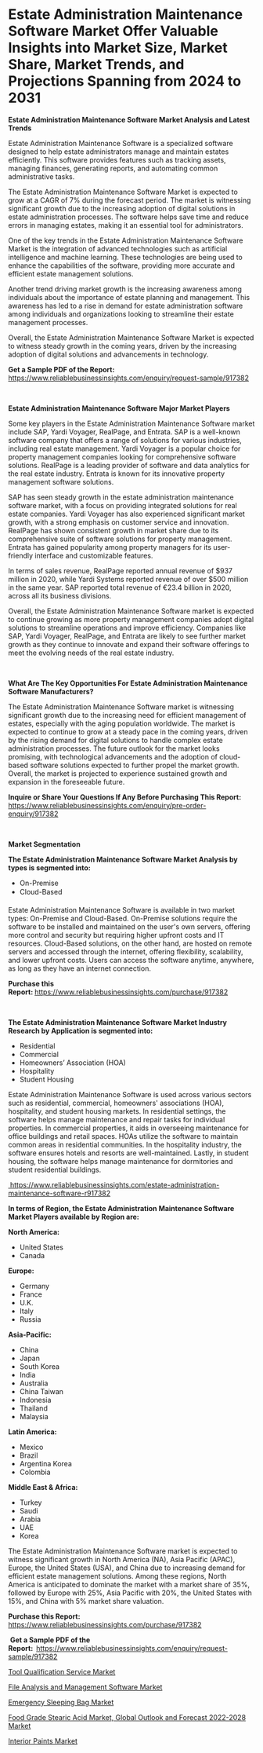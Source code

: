 <p><h1>Estate Administration Maintenance Software Market Offer Valuable Insights into Market Size, Market Share, Market Trends, and Projections Spanning from 2024 to 2031</h1></p><p><strong>Estate Administration Maintenance Software Market Analysis and Latest Trends</strong></p>
<p><p>Estate Administration Maintenance Software is a specialized software designed to help estate administrators manage and maintain estates efficiently. This software provides features such as tracking assets, managing finances, generating reports, and automating common administrative tasks.</p><p>The Estate Administration Maintenance Software Market is expected to grow at a CAGR of 7% during the forecast period. The market is witnessing significant growth due to the increasing adoption of digital solutions in estate administration processes. The software helps save time and reduce errors in managing estates, making it an essential tool for administrators.</p><p>One of the key trends in the Estate Administration Maintenance Software Market is the integration of advanced technologies such as artificial intelligence and machine learning. These technologies are being used to enhance the capabilities of the software, providing more accurate and efficient estate management solutions.</p><p>Another trend driving market growth is the increasing awareness among individuals about the importance of estate planning and management. This awareness has led to a rise in demand for estate administration software among individuals and organizations looking to streamline their estate management processes.</p><p>Overall, the Estate Administration Maintenance Software Market is expected to witness steady growth in the coming years, driven by the increasing adoption of digital solutions and advancements in technology.</p></p>
<p><strong>Get a Sample PDF of the Report:&nbsp;</strong> <a href="https://www.reliablebusinessinsights.com/enquiry/request-sample/917382">https://www.reliablebusinessinsights.com/enquiry/request-sample/917382</a></p>
<p>&nbsp;</p>
<p><strong>Estate Administration Maintenance Software Major Market Players</strong></p>
<p><p>Some key players in the Estate Administration Maintenance Software market include SAP, Yardi Voyager, RealPage, and Entrata. SAP is a well-known software company that offers a range of solutions for various industries, including real estate management. Yardi Voyager is a popular choice for property management companies looking for comprehensive software solutions. RealPage is a leading provider of software and data analytics for the real estate industry. Entrata is known for its innovative property management software solutions.</p><p>SAP has seen steady growth in the estate administration maintenance software market, with a focus on providing integrated solutions for real estate companies. Yardi Voyager has also experienced significant market growth, with a strong emphasis on customer service and innovation. RealPage has shown consistent growth in market share due to its comprehensive suite of software solutions for property management. Entrata has gained popularity among property managers for its user-friendly interface and customizable features.</p><p>In terms of sales revenue, RealPage reported annual revenue of $937 million in 2020, while Yardi Systems reported revenue of over $500 million in the same year. SAP reported total revenue of €23.4 billion in 2020, across all its business divisions.</p><p>Overall, the Estate Administration Maintenance Software market is expected to continue growing as more property management companies adopt digital solutions to streamline operations and improve efficiency. Companies like SAP, Yardi Voyager, RealPage, and Entrata are likely to see further market growth as they continue to innovate and expand their software offerings to meet the evolving needs of the real estate industry.</p></p>
<p>&nbsp;</p>
<p><strong>What Are The Key Opportunities For Estate Administration Maintenance Software Manufacturers?</strong></p>
<p><p>The Estate Administration Maintenance Software market is witnessing significant growth due to the increasing need for efficient management of estates, especially with the aging population worldwide. The market is expected to continue to grow at a steady pace in the coming years, driven by the rising demand for digital solutions to handle complex estate administration processes. The future outlook for the market looks promising, with technological advancements and the adoption of cloud-based software solutions expected to further propel the market growth. Overall, the market is projected to experience sustained growth and expansion in the foreseeable future.</p></p>
<p><strong>Inquire or Share Your Questions If Any Before Purchasing This Report:</strong> <a href="https://www.reliablebusinessinsights.com/enquiry/pre-order-enquiry/917382">https://www.reliablebusinessinsights.com/enquiry/pre-order-enquiry/917382</a></p>
<p>&nbsp;</p>
<p><strong>Market Segmentation</strong></p>
<p><strong>The Estate Administration Maintenance Software Market Analysis by types is segmented into:</strong></p>
<p><ul><li>On-Premise</li><li>Cloud-Based</li></ul></p>
<p><p>Estate Administration Maintenance Software is available in two market types: On-Premise and Cloud-Based. On-Premise solutions require the software to be installed and maintained on the user's own servers, offering more control and security but requiring higher upfront costs and IT resources. Cloud-Based solutions, on the other hand, are hosted on remote servers and accessed through the internet, offering flexibility, scalability, and lower upfront costs. Users can access the software anytime, anywhere, as long as they have an internet connection.</p></p>
<p><strong>Purchase this Report:&nbsp;</strong><a href="https://www.reliablebusinessinsights.com/purchase/917382">https://www.reliablebusinessinsights.com/purchase/917382</a></p>
<p>&nbsp;</p>
<p><strong>The Estate Administration Maintenance Software Market Industry Research by Application is segmented into:</strong></p>
<p><ul><li>Residential</li><li>Commercial</li><li>Homeowners’ Association (HOA)</li><li>Hospitality</li><li>Student Housing</li></ul></p>
<p><p>Estate Administration Maintenance Software is used across various sectors such as residential, commercial, homeowners' associations (HOA), hospitality, and student housing markets. In residential settings, the software helps manage maintenance and repair tasks for individual properties. In commercial properties, it aids in overseeing maintenance for office buildings and retail spaces. HOAs utilize the software to maintain common areas in residential communities. In the hospitality industry, the software ensures hotels and resorts are well-maintained. Lastly, in student housing, the software helps manage maintenance for dormitories and student residential buildings.</p></p>
<p><a href="https://www.reliablebusinessinsights.com/estate-administration-maintenance-software-r917382">&nbsp;https://www.reliablebusinessinsights.com/estate-administration-maintenance-software-r917382</a></p>
<p><strong>In terms of Region, the Estate Administration Maintenance Software Market Players available by Region are:</strong></p>
<p>
    <p> <strong> North America: </strong>
        <ul>
            <li>United States</li>
            <li>Canada</li>
        </ul>
        </p> 
    <p> <strong> Europe: </strong>
        <ul>
            <li>Germany</li>
            <li>France</li>
            <li>U.K.</li>
            <li>Italy</li>
            <li>Russia</li>
        </ul>
        </p> 
    <p> <strong> Asia-Pacific: </strong>
        <ul>
            <li>China</li>
            <li>Japan</li>
            <li>South Korea</li>
            <li>India</li>
            <li>Australia</li>
            <li>China Taiwan</li>
            <li>Indonesia</li>
            <li>Thailand</li>
            <li>Malaysia</li>
        </ul>
        </p> 
    <p> <strong> Latin America: </strong>
        <ul>
            <li>Mexico</li>
            <li>Brazil</li>
            <li>Argentina Korea</li>
            <li>Colombia</li>
        </ul>
        </p> 
    <p> <strong> Middle East & Africa: </strong>
        <ul>
            <li>Turkey</li>
            <li>Saudi</li>
            <li>Arabia</li>
            <li>UAE</li>
            <li>Korea</li>
        </ul>
    </p>
    </p>
<p><p>The Estate Administration Maintenance Software market is expected to witness significant growth in North America (NA), Asia Pacific (APAC), Europe, the United States (USA), and China due to increasing demand for efficient estate management solutions. Among these regions, North America is anticipated to dominate the market with a market share of 35%, followed by Europe with 25%, Asia Pacific with 20%, the United States with 15%, and China with 5% market share valuation.</p></p>
<p><strong>Purchase this Report: </strong><a href="https://www.reliablebusinessinsights.com/purchase/917382">https://www.reliablebusinessinsights.com/purchase/917382</a></p>
<p>&nbsp;<strong>Get a Sample PDF of the Report:&nbsp;&nbsp;</strong><a href="https://www.reliablebusinessinsights.com/enquiry/request-sample/917382">https://www.reliablebusinessinsights.com/enquiry/request-sample/917382</a></p>
<p><strong></strong></p>
<p><p><a href="https://github.com/kishanagarner91/Market-Research-Report-List-1/blob/main/tool-qualification-service-market.md">Tool Qualification Service Market</a></p><p><a href="https://github.com/FredaSauer/Market-Research-Report-List-1/blob/main/file-analysis-and-management-software-market.md">File Analysis and Management Software Market</a></p><p><a href="https://www.linkedin.com/pulse/emergency-sleeping-bag-market-growth-trends-forecasts-2024-motie?trackingId=JWyIMvYKRFmsGfUKwZBb%2FA%3D%3D">Emergency Sleeping Bag Market</a></p><p><a href="https://www.linkedin.com/pulse/food-grade-stearic-acid-market-global-outlook-forecast-2022-2028-kggne?trackingId=Ptgb8ewGRtCmGVZM4XK2mA%3D%3D">Food Grade Stearic Acid Market, Global Outlook and Forecast 2022-2028 Market</a></p><p><a href="https://www.linkedin.com/pulse/global-interior-paints-industry-types-applications-market-iw7ic?trackingId=u4An4bNGS8eYookWdzRW7g%3D%3D">Interior Paints Market</a></p></p>